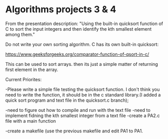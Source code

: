 # Algorithms projects 3 & 4
From the presentation description: "Using the built-in quicksort function of C to sort the input integers and then identify the kth smallest element among them." 

Do not write your own sorting algorithm. C has its own built-in quicksort:

https://www.geeksforgeeks.org/comparator-function-of-qsort-in-c/

This can be used to sort arrays. then its just a simple matter of returning first element in the array.




Current Priorites: 
 
  -Please write a simple file testing the quicksort function. I don't think you need to write the function, it should be in the c standard library.(I added a quick sort program and text file in the quicksort.c branch); 
  
  
  -need to figure out how to compile and run with the text file
 -need to implement fidning the kth smallest integer from a text file
  -create a PA2.c file with a main function
 
  -create a makefile (use the previous makefile and edit PA1 to PA1.



